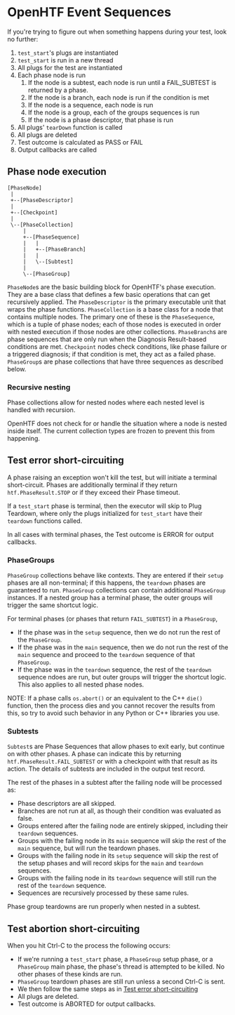 # OpenHTF Event Sequences

If you're trying to figure out when something happens during your test, look no
further:

1. `test_start`'s plugs are instantiated
1. `test_start` is run in a new thread
1. All plugs for the test are instantiated
1. Each phase node is run
    1. If the node is a subtest, each node is run until a FAIL_SUBTEST is
       returned by a phase.
    1. If the node is a branch, each node is run if the condition is met
    1. If the node is a sequence, each node is run
    1. If the node is a group, each of the groups sequences is run
    1. If the node is a phase descriptor, that phase is run
1. All plugs' `tearDown` function is called
1. All plugs are deleted
1. Test outcome is calculated as PASS or FAIL
1. Output callbacks are called

## Phase node execution

```
[PhaseNode]
 |
 +--[PhaseDescriptor]
 |
 +--[Checkpoint]
 |
 \--[PhaseCollection]
     |
     +--[PhaseSequence]
     |   |
     |   +--[PhaseBranch]
     |   |
     |   \--[Subtest]
     |
     \--[PhaseGroup]
```

`PhaseNode`s are the basic building block for OpenHTF's phase execution.  They
are a base class that defines a few basic operations that can get recursively
applied.  The `PhaseDescriptor` is the primary executable unit that wraps the
phase functions. `PhaseCollection` is a base class for a node that contains
multiple nodes.  The primary one of these is the `PhaseSequence`, which is a
tuple of phase nodes; each of those nodes is executed in order with nested
execution if those nodes are other collections.  `PhaseBranch`s are phase
sequences that are only run when the Diagnosis Result-based conditions are met.
`Checkpoint` nodes check conditions, like phase failure or a triggered
diagnosis; if that condition is met, they act as a failed phase. `PhaseGroup`s
are phase collections that have three sequences as described below.

### Recursive nesting

Phase collections allow for nested nodes where each nested level is handled with
recursion.

OpenHTF does not check for or handle the situation where a node is nested inside
itself.  The current collection types are frozen to prevent this from happening.

## Test error short-circuiting

A phase raising an exception won't kill the test, but will initiate a
terminal short-circuit. Phases are additionally terminal if they return
`htf.PhaseResult.STOP` or if they exceed their Phase timeout.

If a `test_start` phase is terminal, then the executor will skip to Plug
Teardown, where only the plugs initialized for `test_start` have their
`teardown` functions called.

In all cases with terminal phases, the Test outcome is ERROR for output
callbacks.

### PhaseGroups

`PhaseGroup` collections behave like contexts. They are entered if their
`setup` phases are all non-terminal; if this happens, the `teardown` phases are
guaranteed to run.  `PhaseGroup` collections can contain additional `PhaseGroup`
instances. If a nested group has a terminal phase, the outer groups will trigger
the same shortcut logic.

For terminal phases (or phases that return `FAIL_SUBTEST`) in a `PhaseGroup`,
* If the phase was in the `setup` sequence, then we do not run the rest of
  the `PhaseGroup`.
* If the phase was in the `main` sequence, then we do not run the rest of the
  `main` sequence and proceed to the `teardown` sequence of that `PhaseGroup`.
* If the phase was in the `teardown` sequence, the rest of the `teardown`
  sequence ndoes are run, but outer groups will trigger the shortcut logic.
  This also applies to all nested phase nodes.

NOTE: If a phase calls `os.abort()` or an equivalent to the C++
`die()` function, then the process dies and you cannot recover the results from
this, so try to avoid such behavior in any Python or C++ libraries you use.

### Subtests

`Subtest`s are Phase Sequences that allow phases to exit early, but continue on
with other phases.  A phase can indicate this by returning
`htf.PhaseResult.FAIL_SUBTEST` or with a checkpoint with that result as its
action.  The details of subtests are included in the output test record.

The rest of the phases in a subtest after the failing node will be processed as:

* Phase descriptors are all skipped.
* Branches are not run at all, as though their condition was evaluated as false.
* Groups entered after the failing node are entirely skipped, including their
  `teardown` sequences.
* Groups with the failing node in its `main` sequence will skip the rest of the
  `main` sequence, but will run the teardown phases.
* Groups with the failing node in its `setup` sequence will skip the rest of the
  setup phases and will record skips for the `main` and `teardown` sequences.
* Groups with the failing node in its `teardown` sequence will still run the
  rest of the `teardown` sequence.
* Sequences are recursively processed by these same rules.

Phase group teardowns are run properly when nested in a subtest.

## Test abortion short-circuiting

When you hit Ctrl-C to the process the following occurs:

* If we're running a `test_start` phase, a `PhaseGroup` setup phase, or a
  `PhaseGroup` main phase, the phase's thread is attempted to be killed. No
  other phases of these kinds are run.
* `PhaseGroup` teardown phases are still run unless a second Ctrl-C is sent.
* We then follow the same steps as in [Test error short-circuiting](
    #test-error-short-circuiting)
* All plugs are deleted.
* Test outcome is ABORTED for output callbacks.
